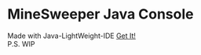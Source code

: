 # MineSweeper Java Console
 Made with Java-LightWeight-IDE [Get It!](https://github.com/SnightCoder/Java-LightWeight-IDE)<br>
 P.S. WIP
